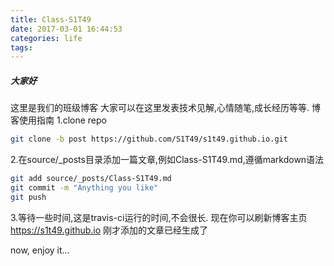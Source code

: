 ```yaml
---
title: Class-S1T49
date: 2017-03-01 16:44:53
categories: life
tags:
---
```


##### 大家好
这里是我们的班级博客
大家可以在这里发表技术见解,心情随笔,成长经历等等.
博客使用指南
1.clone repo
``` bash
git clone -b post https://github.com/S1T49/s1t49.github.io.git
```
2.在source/_posts目录添加一篇文章,例如Class-S1T49.md,遵循markdown语法
``` bash
git add source/_posts/Class-S1T49.md
git commit -m "Anything you like"
git push
```

3.等待一些时间,这是travis-ci运行的时间,不会很长.
现在你可以刷新博客主页 https://s1t49.github.io 刚才添加的文章已经生成了

now, enjoy it...
